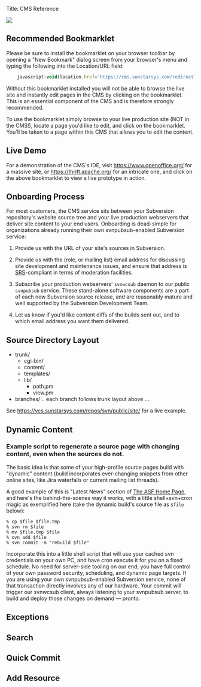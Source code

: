 Title: CMS Reference

<div class="float-lg-right">
	<img src="/images/sunstarstaronly.png"></img>
</div>

## Recommended Bookmarklet

Please be sure to install the bookmarklet on your browser toolbar by opening a "New Bookmark" dialog screen from your browser's menu and typing the following into the Location/URL field:

```javascript
	javascript:void(location.href='https://cms.sunstarsys.com/redirect?uri='+escape(location.href))
```

Without this bookmarklet installed you will not be able to browse the live site and instantly edit pages in the CMS by clicking on the bookmarklet. This is an essential component of the CMS and is therefore strongly recommended.

To use the bookmarklet simply browse to your live production site (NOT in the CMS!), locate a page you'd like to edit, and click on the bookmarklet. You'll be taken to a page within this CMS that allows you to edit the content.

## Live Demo

For a demonstration of the CMS's IDE, visit <https://www.openoffice.org/> for a massive site, or <https://thrift.apache.org/> for an intricate one, and click on the above bookmarklet to view a live prototype in action.

## Onboarding Process

For most customers, the CMS service sits between your Subversion repository's website source tree and your live production webservers that deliver site content to your end users.  Onboarding is dead-simple for organizations already running their own svnpubsub-enabled Subversion service:

1. Provide us with the URL of your site's sources in Subversion.

2. Provide us with the (role, or mailing list) email address for discussing site development and maintenance issues, and ensure that address is [SRS](https://en.wikipedia.org/wiki/Sender_Rewriting_Scheme)-compliant in terms of moderation facilities.

3. Subscribe your production webservers' `svnwcsub` daemon to our public `svnpubsub` service.  These stand-alone software components are a part of each new Subversion source release, and are reasonably mature and well supported by the Subversion Development Team.

4. Let us know if you'd like content diffs of the builds sent out, and to which email address you want them delivered.

## Source Directory Layout

- trunk/
	- cgi-bin/
	- content/
	- templates/
	- lib/
		- path.pm
		- view.pm
- branches/
	.. each branch follows trunk layout above ...

See <https://vcs.sunstarsys.com/repos/svn/public/site/> for a live example.

## Dynamic Content

### Example script to regenerate a source page with changing content, even when the sources do not.

The basic idea is that some of your high-profile source pages build with "dynamic" content (build incorporates ever-changing snippets from other online sites, like Jira waterfalls or current mailing list threads).

A good example of this is "Latest News" section of [The ASF Home Page](https://www.apache.org/), and here's the behind-the-scenes way it works, with a little shell+svn+cron magic as exemplified here (take the dynamic build's source file as `$file` below):

```shell
% cp $file $file.tmp
% svn rm $file
% mv $file.tmp $file
% svn add $file
% svn commit -m "rebuild $file"
```

Incorporate this into a little shell script that will use your cached svn credentials on your own PC, and have cron execute it for you on a fixed schedule.  No need for server-side tooling on our end; you have full control of your own password security, scheduling, and dynamic page targets.  If you are using your own svnpubsub-enabled Subversion service, none of that transaction directly involves any of our hardware. Your commit will trigger our svnwcsub client, always listening to your svnpubsub server, to build and deploy those changes on demand &mdash; pronto.

## Exceptions

## Search

## Quick Commit

## Add Resource
